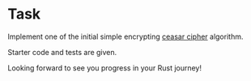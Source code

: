 # Task

Implement one of the initial simple encrypting [ceasar cipher](https://en.wikipedia.org/wiki/Caesar_cipher) algorithm.

Starter code and tests are given.

Looking forward to see you progress in your Rust journey!

